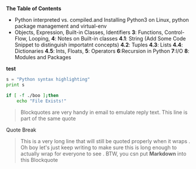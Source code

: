 **The Table of Contents**

* Python interpreted vs. compiled.and Installing Python3 on Linux,
        python package management and virtual-env
* Objects, Expression, Built-in Classes, Identifiers
**3**: Functions, Control-Flow, Looping, 
**4**: Notes on Built-in classes
    **4.1**: String (Add Some Code Snippet to distinguish importatnt concepts)
    **4.2**: Tuples
    **4.3**: Lists
    **4.4**: Dictionaries
    **4.5**: Ints, Floats, 
**5**: Operators
**6**:Recursion in Python 
**7**:I/O
**8**: Modules and Packages

**test**

```python 
s = "Python syntax highlighting"
print s
```

```bash
if [ -f ./boo ];then
    echo "File Exists!"
```

> Blockquotes are very handy in email to emulate reply text.
> This line is part of the same quote

Quote Break

> This is a very long line that will still be quoted properly when it wraps . Oh boy let's just keep writing to make sure this is long enough to actually wrap for everyone to see . BTW, you csn put **Markdown** into this Blockquote
